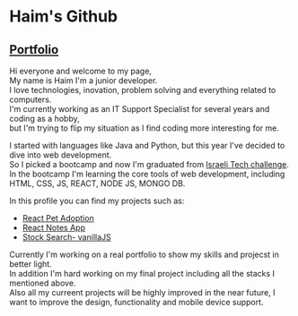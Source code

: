 # Haim's Github
## [Portfolio](www.haimdev.com)
Hi everyone and welcome to my page, \
My name is Haim I'm a junior developer. \
I love technologies, inovation, problem solving and everything related to computers. \
I'm currently working as an IT Support Specialist for several years and coding as a hobby, \
but I'm trying to flip my situation as I find coding more interesting for me.

I started with languages like Java and Python, but this year I've decided to dive into web development. \
So I picked a bootcamp and now I'm graduated from [Israeli Tech challenge](https://www.itc.tech/). \
In the bootcamp I'm learning the core tools of web development, including HTML, CSS, JS, REACT, NODE JS, MONGO DB.

In this profile you can find my projects such as:
- [React Pet Adoption](https://github.com/haimmm/PetAdoption)
- [React Notes App](https://github.com/haimmm/React-Notes-App)
- [Stock Search- vanillaJS](https://github.com/haimmm/Stock-Exchange-Project)

Currently I'm working on a real portfolio to show my skills and projecst in better light. \
In addition I'm hard working on my final project including all the stacks I mentioned above. \
Also all my curreent projects will be highly improved in the near future, I want to improve the design, functionality and mobile device support.


